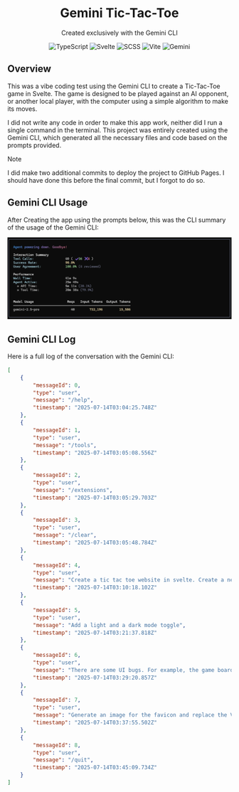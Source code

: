 <div align="center">
    <h1>Gemini Tic-Tac-Toe</h1>
    <p>Created exclusively with the Gemini CLI</p>
    <p>
        <img alt="TypeScript" src="https://img.shields.io/badge/-TypeScript-3178C6?style=flat-square&logo=typescript&logoColor=white" />
        <img alt="Svelte" src="https://img.shields.io/badge/-Svelte-FF3E00?style=flat-square&logo=svelte&logoColor=white" />
        <img alt="SCSS" src="https://img.shields.io/badge/-SCSS-CC6699?style=flat-square&logo=sass&logoColor=white" />
        <img alt="Vite" src="https://img.shields.io/badge/-Vite-646CFF?style=flat-square&logo=vite&logoColor=white" />
        <img alt="Gemini" src="https://img.shields.io/badge/-Gemini-4285F4?style=flat-square&logo=google-gemini&logoColor=white" />
    </p>
</div>

## Overview

This was a vibe coding test using the Gemini CLI to create a Tic-Tac-Toe game in Svelte. The game is designed to be played against an AI opponent, or another local player, with the computer using a simple algorithm to make its moves.

I did not write any code in order to make this app work, neither did I run a single command in the terminal. This project was entirely created using the Gemini CLI, which generated all the necessary files and code based on the prompts provided.

> [!NOTE]
> I did make two additional commits to deploy the project to GitHub Pages. I should have done this before the final commit, but I forgot to do so.

## Gemini CLI Usage

After Creating the app using the prompts below, this was the CLI summary of the usage of the Gemini CLI:

![Gemini CLI Screenshot](/public/gemini-usage.png)

## Gemini CLI Log

Here is a full log of the conversation with the Gemini CLI:

```json
[
    {
        "messageId": 0,
        "type": "user",
        "message": "/help",
        "timestamp": "2025-07-14T03:04:25.748Z"
    },
    {
        "messageId": 1,
        "type": "user",
        "message": "/tools",
        "timestamp": "2025-07-14T03:05:08.556Z"
    },
    {
        "messageId": 2,
        "type": "user",
        "message": "/extensions",
        "timestamp": "2025-07-14T03:05:29.703Z"
    },
    {
        "messageId": 3,
        "type": "user",
        "message": "/clear",
        "timestamp": "2025-07-14T03:05:48.784Z"
    },
    {
        "messageId": 4,
        "type": "user",
        "message": "Create a tic tac toe website in svelte. Create a new folder for this project. The game should have an easy, medium, and hard mode, and you should be able to play against the computer, or someone else. Make sure the user can select all of those options. Use SCSS for styling, and make the game look modern. It should also be responsive for mobile devices.",
        "timestamp": "2025-07-14T03:10:18.102Z"
    },
    {
        "messageId": 5,
        "type": "user",
        "message": "Add a light and a dark mode toggle",
        "timestamp": "2025-07-14T03:21:37.818Z"
    },
    {
        "messageId": 6,
        "type": "user",
        "message": "There are some UI bugs. For example, the game board goes out of the main tag after a board section has been populated with an X or a Y. When the board is full, the reset game button also appears on top of the board. Fix these UI bugs",
        "timestamp": "2025-07-14T03:29:20.857Z"
    },
    {
        "messageId": 7,
        "type": "user",
        "message": "Generate an image for the favicon and replace the Vite one that is there, and update the title of the app that appears in the tab header",
        "timestamp": "2025-07-14T03:37:55.502Z"
    },
    {
        "messageId": 8,
        "type": "user",
        "message": "/quit",
        "timestamp": "2025-07-14T03:45:09.734Z"
    }
]
```
